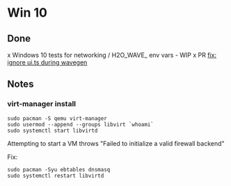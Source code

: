 # Win 10

## Done

x Windows 10 tests for networking / H2O_WAVE_ env vars - WIP
x PR [fix: ignore ui.ts during wavegen](https://github.com/h2oai/wave/pull/780)

## Notes

### virt-manager install

    sudo pacman -S qemu virt-manager
    sudo usermod --append --groups libvirt `whoami`
    sudo systemctl start libvirtd


Attempting to start a VM throws "Failed to initialize a valid firewall backend"

Fix:

    sudo pacman -Syu ebtables dnsmasq
    sudo systemctl restart libvirtd


